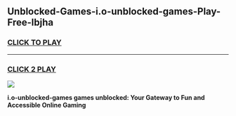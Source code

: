 
## Unblocked-Games-i.o-unblocked-games-Play-Free-lbjha
<h3>
<a href="https://premium76.site?title=i.o-unblocked-games&ref=15A">CLICK TO PLAY</a></h3>
<hr>

<h3>
<a href="https://premium76.site?title=i.o-unblocked-games&ref=15A">CLICK 2 PLAY</a>
  
</h3>

<a href="https://premium76.site?title=i.o-unblocked-games&ref=15A"><img src="https://clearcache.store/games.png"></a>


**i.o-unblocked-games games unblocked: Your Gateway to Fun and Accessible Online Gaming**
